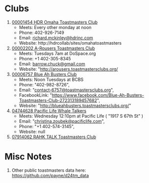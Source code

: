 
# Clubs

1. [00001454 HDR Omaha Toastmasters Club](http://dashboards.toastmasters.org/ClubReport.aspx?id=00001454)
   * Meets: Every other monday at noon
   * Phone: 402-926-7149
   * Email: richard.mckinley@hdrinc.com
   * Website: http://hdrcollab/sites/omahatoastmasters
1. [00002202 A-Rousers Toastmasters Club](http://dashboards.toastmasters.org/ClubReport.aspx?id=00002202)	
   * Meets: Tuesdays 7am at DoSpace.org
   * Phone: +1 402-305-8345
   * Email: barrow.chuck@gmail.com
   * Website: "http://arousers.toastmastersclubs.org/
1. [00006757 Blue Ah Busters Club](http://dashboards.toastmasters.org/ClubReport.aspx?id=00006757)
   * Meets: Noon Tuesdays at BCBS
   * Phone: "402-982-8726",
   * Email: "contact-6757@toastmastersclubs.org",
   * FacebookLink: "https://www.facebook.com/Blue-Ah-Busters-Toastmasters-Club-272313189457682",
   * Website: "http://blueahbusters.toastmastersclubs.org/"
1. [04744628 Pacific Life Whale Talkers](http://dashboards.toastmasters.org/ClubReport.aspx?id=04744628)	
   * Meets: Wednesday 12:10pm at Pacific Life ( "1917 S 67th St" )
   * Email: "christina.zoubek@pacificlife.com",
   * Phone: "+1 402-574-3145",
   * Website: null
1. [07914062 RAHK TALK Toastmasters Club](http://dashboards.toastmasters.org/ClubReport.aspx?id=07914062)


# Misc Notes
1. Other public toastmasters data here: https://github.com/payne/d24tm_data


